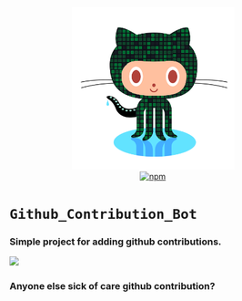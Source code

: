 <p align="center">
<img src="img.png" width="285" height="285" 
alt="git contribution bot logo">
<br>
<a href="https://www.npmjs.org/package/new-component"><img src="https://img.shields.io/npm/v/new-component.svg?style=flat" alt="npm"></a>
</p>

# `Github_Contribution_Bot`
### Simple project for adding github contributions.

<img src="https://www.citypng.com/public/uploads/preview/horizontal-white-line-31631830485enhmpq20u9.png">

### Anyone else sick of care github contribution?

</br>
